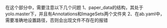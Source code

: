 在这个部分中，需要注意以下几个问题
1、paper_data的结构，其处于yolo.master下，并且有Annotations和ImageSets两个文件夹
2、在ab.yaml中，需要准确地设置路径，否则会出现文件不存在的报错
